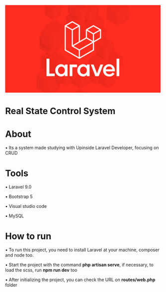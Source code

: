<img src="./laravelimg.jpg" width="500px">

<h1>Real State Control System</h1>

<h1>About</h1>
<p>• Its a system made studying with Upinside Laravel Developer, focusing on CRUD</p>

<h1>Tools</h1>
<p>• Laravel 9.0</p>
<p>• Bootstrap 5 </p>
<p>• Visual studio code </p>
<p>• MySQL</p>

<h1>How to run</h1>
<p>• To run this project, you need to install Laravel at your machine, composer and node too.</p>
<p>• Start the project with the command <b>php artisan serve</b>, if necessary, to load the scss, run <b>npm run dev</b> too</p>
<p>• After initializing the project, you can check the URL on <b>routes/web.php</b> folder</p>